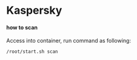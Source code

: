 # Kaspersky 

#### how to scan

Access into container, run command as following:
```
/root/start.sh scan
```